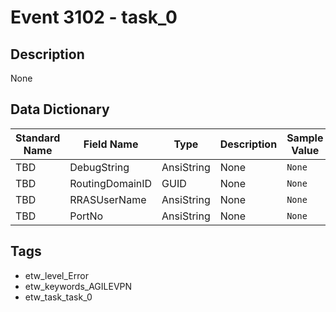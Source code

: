 # Event 3102 - task_0

## Description
None

## Data Dictionary
|Standard Name|Field Name|Type|Description|Sample Value|
|---|---|---|---|---|
|TBD|DebugString|AnsiString|None|`None`|
|TBD|RoutingDomainID|GUID|None|`None`|
|TBD|RRASUserName|AnsiString|None|`None`|
|TBD|PortNo|AnsiString|None|`None`|

## Tags
* etw_level_Error
* etw_keywords_AGILEVPN
* etw_task_task_0
